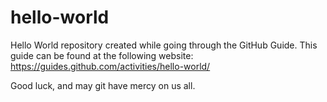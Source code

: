 # hello-world
Hello World repository created while going through the GitHub Guide. This guide can be found at the following website:
https://guides.github.com/activities/hello-world/

Good luck, and may git have mercy on us all. 
